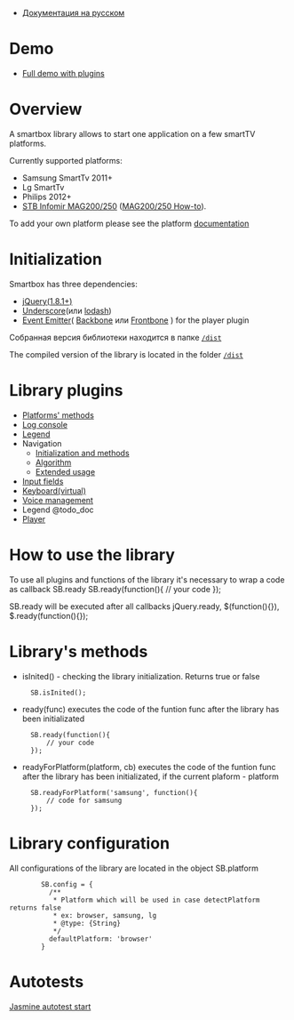 * [Документация на русском](README_RU.md)

# Demo
* <a href="http://immosmart.github.io/smartbox/demo/demoApp">Full demo with plugins</a>

# Overview

A smartbox library allows to start one application on a few smartTV platforms. 

Currently supported platforms: 
- Samsung SmartTv 2011+
- Lg SmartTv
- Philips 2012+
- <a href="http://wiki.infomir.eu/">STB Infomir MAG200/250</a> ([MAG200/250 How-to](docs/ru_mag.md)).

To add your own platform please see the platform <a href="https://github.com/immosmart/smartbox/blob/master/docs/en_platform.md">documentation</a>

# Initialization

Smartbox has three dependencies:
- <a href="https://github.com/jquery/jquery/tree/1.8-stable">jQuery(1.8.1+)</a>
- <a href="https://github.com/jashkenas/underscore">Underscore</a>(или <a href="https://github.com/lodash/lodash">lodash</a>)
- <a href="https://github.com/Wolfy87/EventEmitter">Event Emitter</a>( <a href="https://github.com/jashkenas/backbone">Backbone</a> или <a href="https://github.com/artempoletsky/Frontbone">Frontbone</a> ) for the player plugin

Собранная версия библиотеки находится в папке <a href="https://github.com/immosmart/smartbox/tree/master/dist">`/dist`</a>

The compiled version of the library is located in the folder <a href="https://github.com/immosmart/smartbox/tree/master/dist">`/dist`</a>

# Library plugins

* <a href="https://github.com/immosmart/smartbox/blob/master/docs/en_platform.md">Platforms' methods</a>
* <a href="https://github.com/immosmart/smartbox/blob/master/docs/en_log.md">Log console</a>
* <a href="https://github.com/immosmart/smartbox/blob/master/docs/ru_legend.md">Legend</a>
* Navigation
    * <a href="https://github.com/immosmart/smartbox/blob/master/docs/en_nav.md">Initialization and methods</a>
    * <a href="https://github.com/immosmart/smartbox/blob/master/docs/en_nav_alg.md">Algorithm</a>
    * <a href="https://github.com/immosmart/smartbox/blob/master/docs/en_nav_extended.md">Extended usage</a>
* <a href="https://github.com/immosmart/smartbox/blob/master/docs/en_input.md">Input fields</a>
* <a href="https://github.com/immosmart/smartbox/blob/master/docs/en_keyboard.md">Keyboard(virtual)</a>
* <a href="https://github.com/immosmart/smartbox/blob/master/docs/en_voice.md">Voice management</a>
* Legend @todo_doc
* <a href="https://github.com/immosmart/smartbox/blob/master/docs/en_player.md">Player</a>

# How to use the library

To use all plugins and functions of the library it's necessary to wrap a code as callback SB.ready
        SB.ready(function(){
            // your code
        });

SB.ready will be executed after all callbacks jQuery.ready, $(function(){}), $.ready(function(){});

# Library's methods

- isInited() - checking the library initialization. Returns true or false

        SB.isInited();

- ready(func) executes the code of the funtion func after the library has been initializated

        SB.ready(function(){
            // your code
        });

- readyForPlatform(platform, cb) executes the code of the funtion func after the library has been initializated,
if the current plaform - platform

        SB.readyForPlatform('samsung', function(){
            // code for samsung
        });

# Library configuration

All configurations of the library are located in the object SB.platform

            SB.config = {
              /**
               * Platform which will be used in case detectPlatform returns false
               * ex: browser, samsung, lg
               * @type: {String}
               */
              defaultPlatform: 'browser'
            }

# Autotests
<a href="http://immosmart.github.io/smartbox/">Jasmine autotest start</a>



